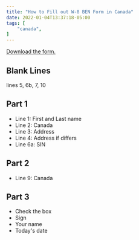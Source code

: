 ```yaml
---
title: "How to Fill out W-8 BEN Form in Canada"
date: 2022-01-04T13:37:18-05:00
tags: [
    "canada",
]
---
```


[Download the form.](https://www.irs.gov/pub/irs-pdf/fw8ben.pdf)

## Blank Lines

lines 5, 6b, 7, 10

## Part 1

- Line 1: First and Last name
- Line 2: Canada
- Line 3: Address
- Line 4: Address if differs
- Line 6a: SIN

## Part 2

- Line 9: Canada

## Part 3

- Check the box
- Sign
- Your name
- Today's date
